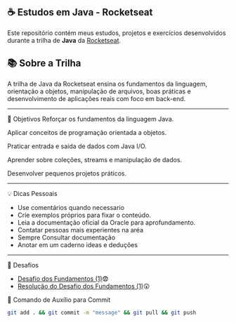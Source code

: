 ## ☕ Estudos em Java - Rocketseat

Este repositório contém meus estudos, projetos e exercícios desenvolvidos durante a trilha de **Java** da [Rocketseat](https://app.rocketseat.com.br/journey/java/contents).

## 📚 Sobre a Trilha

A trilha de Java da Rocketseat ensina os fundamentos da linguagem, orientação a objetos, manipulação de arquivos, boas práticas e desenvolvimento de aplicações reais com foco em back-end.

---

🚀 Objetivos
Reforçar os fundamentos da linguagem Java.

Aplicar conceitos de programação orientada a objetos.

Praticar entrada e saída de dados com Java I/O.

Aprender sobre coleções, streams e manipulação de dados.

Desenvolver pequenos projetos práticos.

---

💡 Dicas Pessoais

 - Use comentários quando necessario
 - Crie exemplos próprios para fixar o conteúdo.
 - Leia a documentação oficial da Oracle para aprofundamento.
 - Contatar pessoas mais experientes na aréa
 - Sempre Consultar documentação 
 - Anotar em um caderno ideas e deduções

---

🚀 Desafios

- [Desafio dos Fundamentos (1)](https://github.com/Henrytos/java-studies/tree/main/fundamentos/desafio.md)😨
- [Resolução do Desafio dos Fundamentos (1)](https://github.com/Henrytos/java-studies/tree/main/fundamentos/desafio.md)😲


🧰 Comando de Auxílio para Commit

```bash
git add . && git commit -m "message" && git pull && git push
